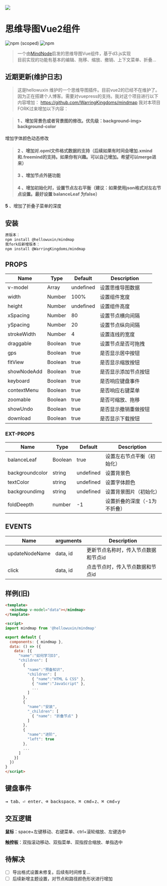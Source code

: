 ![](https://cdn.jsdelivr.net/gh/WarringKingdoms/photo/img/mindmap.png)

# 思维导图Vue2组件 
 ![npm (scoped)](https://img.shields.io/npm/v/@WarringKingdoms/mindmap?style=plastic) ![npm](https://img.shields.io/npm/dm/@WarringKingdoms/mindmap?style=plastic)

> 一个由[MindNode](https://mindnode.com)启发的思维导图Vue组件，基于d3.js实现  
> 目前实现的功能有基本的编辑、拖移、缩放、撤销、上下文菜单、折叠...

## 近期更新(维护日志)

> 这是hellowuxin 维护的一个思维导图插件。目前vue2的已经不在维护了。因为正在搭建个人博客。需要对vuepress的支持。我对这个项目进行以下内容增加：
> https://github.com/WarringKingdoms/mindmap
> 我对本项目FORK过来增加以下内容：

> #### **1**  、增加背景色或者背景图的修改。优先级：background-img> background-color  
增加字体颜色动态修改
>  
>  #### **2**  、增加对.opml文件格式数据的支持（后续如果有时间会增加.xmind和.freemind的支持。如果你有兴趣。可以自己增加。希望可以merge进来）
> 
>  #### **3**  、增加节点外链功能
> 
>  #### **4**  、增加初始化时，设置节点左右平衡（建议：如果使用json格式对左右节点设置。最好设置 balanceLeaf 为false）
**5**  、增加了折叠子菜单的深度
## 安装

```sh
原版本：
npm install @hellowuxin/mindmap
我fork后新增版本：
npm install @WarringKingdoms/mindmap
```

## PROPS

| Name        | Type   | Default   | Description          |
| ---         | ---    | ---       | ---                  |
| v-model     | Array  | undefined | 设置思维导图数据        |
| width       | Number | 100%      | 设置组件宽度           |
| height      | Number | undefined | 设置组件高度           |
| xSpacing    | Number | 80        | 设置节点横向间隔        |
| ySpacing    | Number | 20        | 设置节点纵向间隔        |
| strokeWidth | Number | 4         | 设置连线的宽度          |
| draggable   | Boolean| true      | 设置节点是否可拖拽      |
| gps         | Boolean| true      | 是否显示居中按钮        |
| fitView     | Boolean| true      | 是否显示缩放按钮        |
| showNodeAdd | Boolean| true      | 是否显示添加节点按钮     |
| keyboard    | Boolean| true      | 是否响应键盘事件        |
| contextMenu | Boolean| true      | 是否响应右键菜单        |
| zoomable    | Boolean| true      | 是否可缩放、拖移        |
| showUndo    | Boolean| true      | 是否显示撤销重做按钮     |
| download    | Boolean| true      | 是否显示下载按钮        |

### EXT-PROPS

| Name        | Type   | Default   | Description          |
| ---         | ---    | ---       | ---                  |
| balanceLeaf | Boolean| true | 设置左右节点平衡（初始化）  |
| backgroundcolor|string|undefined|设置背景色  |
| textColor|string|undefined|设置字体颜色|
| backgroundimg|string|undefined|设置背景图片（初始化）  |
| foldDeepth|number|-1|设置折叠的深度（-1为不折叠）                   |
## EVENTS

| Name           | arguments | Description                    |
| ---            | ---       | ---                            |
| updateNodeName | data, id  | 更新节点名称时，传入节点数据和节点id |
| click          | data, id  | 点击节点时，传入节点数据和节点id    |

## 样例(旧)

```html
<template>
  <mindmap v-model="data"></mindmap>
</template>

<script>
import mindmap from '@hellowuxin/mindmap'

export default {
  components: { mindmap },
  data: () => ({
    data: [{
      "name":"如何学习D3",
      "children": [
        {
          "name":"预备知识",
          "children": [
            { "name":"HTML & CSS" },
            { "name":"JavaScript" },
            ...
          ]
        },
        {
          "name":"安装",
          "_children": [
            { "name": "折叠节点" }
          ]
        },
        {
          "name":"进阶",
          "left": true
        },
        ...
      ]
    }]
  })
}
</script>
```

## 键盘事件

<kbd>⇥ tab</kbd>、<kbd>⏎ enter</kbd>、<kbd>⌫ backspace</kbd>、<kbd>⌘ cmd</kbd>+<kbd>z</kbd>、<kbd>⌘ cmd</kbd>+<kbd>y</kbd>

## 交互逻辑

**鼠标**：space+左键移动、右键菜单、ctrl+滚轮缩放、左键选中

**触控板**：双指滚动移动、双指菜单、双指捏合缩放、单指选中

## 待解决


- [ ] 导出格式设置未修复。后续有时间修复...
- [ ] 后续新增主题设置，对节点和路径颜色形状进行增加
